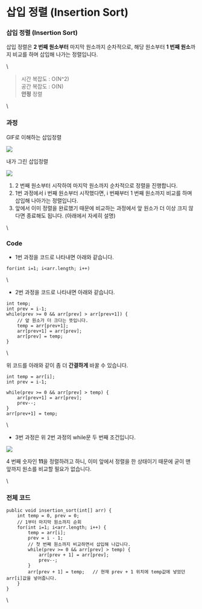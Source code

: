 # 삽입 정렬 (Insertion Sort)

### 삽입 정렬 (Insertion Sort)

삽입 정렬은 **2 번째 원소부터** 마지막 원소까지 순차적으로, 해당 원소부터 **1 번째 원소**까지 비교를 하며 삽입해 나가는 정렬입니다.

\


> 시간 복잡도 : O(N^2)\
> 공간 복잡도 : O(N)\
> **안정** 정렬

\


### 과정

GIF로 이해하는 삽입정렬

![](https://blog.kakaocdn.net/dn/bvMJmX/btrlGITg7LC/2BXKqARwwVsAaRa2JwtQj1/img.gif)



내가 그린 삽입정렬

![](https://blog.kakaocdn.net/dn/dqLAqN/btrlIl4ewby/udGPJrhnBa0TGvYmoW2qkk/img.png)

1. 2 번째 원소부터 시작하여 마지막 원소까지 순차적으로 정렬을 진행합니다.
2. 1번 과정에서 i 번째 원소부터 시작했다면, i 번째부터 1 번째 원소까지 비교를 하며 삽입해 나아가는 정렬입니다.
3. 앞에서 이미 정렬을 완료했기 때문에 비교하는 과정에서 앞 원소가 더 이상 크지 않다면 종료해도 됩니다. (아래에서 자세히 설명)

\


### Code

* 1번 과정을 코드로 나타내면 아래와 같습니다.

```
for(int i=1; i<arr.length; i++)
```

\


* 2번 과정을 코드로 나타내면 아래와 같습니다.

```
int temp;
int prev = i-1;
while(prev >= 0 && arr[prev] > arr[prev+1]) {
	// 앞 원소가 더 크다는 뜻입니다.
    temp = arr[prev+1];
    arr[prev+1] = arr[prev];
    arr[prev] = temp;
}
```

\


위 코드를 아래와 같이 좀 더 **간결하게** 바꿀 수 있습니다.

```
int temp = arr[i];
int prev = i-1;

while(prev >= 0 && arr[prev] > temp) {
    arr[prev+1] = arr[prev];
    prev--;
}
arr[prev+1] = temp;
```

\


* 3번 과정은 위 2번 과정의 while문 두 번째 조건입니다.

![](https://blog.kakaocdn.net/dn/PD3bo/btrlFbaBbgs/hlDGJKOGkEJ9M6sEZVhbP0/img.png)

4 번째 숫자인 **11**을 정렬하려고 하니, 이미 앞에서 정렬을 한 상태이기 때문에 굳이 맨 앞까지 원소를 비교할 필요가 없습니다.

\


### 전체 코드

```
public void insertion_sort(int[] arr) {
    int temp = 0, prev = 0;
    // 1부터 마지막 원소까지 순회
    for(int i=1; i<arr.length; i++) {
    	temp = arr[i];
        prev = i - 1;
        // 첫 번째 원소까지 비교하면서 삽입해 나갑니다.
        while(prev >= 0 && arr[prev] > temp) {
            arr[prev + 1] = arr[prev];
            prev--;
        }
        arr[prev + 1] = temp;	// 현재 prev + 1 위치에 temp값에 넣었던 arr[i]값을 넣어줍니다.
    }
}
```

\

